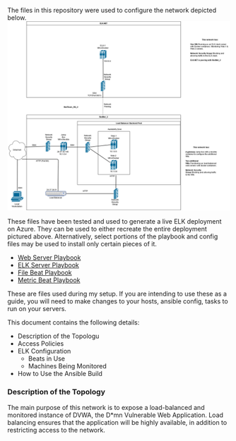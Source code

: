 The files in this repository were used to configure the network depicted below.
![Rednet](https://raw.githubusercontent.com/MattVeall/Cyber_Security_Project1/main/Diagrams/Cyber%20Secuirty%20Project%20Network.png)

These files have been tested and used to generate a live ELK deployment on Azure. They can be used to either recreate the entire deployment pictured above. Alternatively, select portions of the playbook and config files may be used to install only certain pieces of it.


+ [Web Server Playbook](https://github.com/MattVeall/Cyber_Security_Project1/blob/main/Ansible/config-web-vm-with-docker.yml.txt)
+ [ELK Server Playbook](https://github.com/MattVeall/Cyber_Security_Project1/blob/main/Ansible/install-elk.yml.txt)
+ [File Beat Playbook](https://github.com/MattVeall/Cyber_Security_Project1/blob/main/Ansible/filebeat-playbook.yml.txt)
+ [Metric Beat Playbook](https://github.com/MattVeall/Cyber_Security_Project1/blob/main/Ansible/metricbeat-playbook.yml.txt)

These are files used during my setup. If you are intending to use these as a guide, you will need to make changes to your hosts, ansible config, tasks to run on your servers.

This document contains the following details:
- Description of the Topologu
- Access Policies
- ELK Configuration
  - Beats in Use
  - Machines Being Monitored
- How to Use the Ansible Build

### Description of the Topology
The main purpose of this network is to expose a load-balanced and monitored instance of DVWA, the D*mn Vulnerable Web Application.
Load balancing ensures that the application will be highly available, in addition to restricting access to the network.
